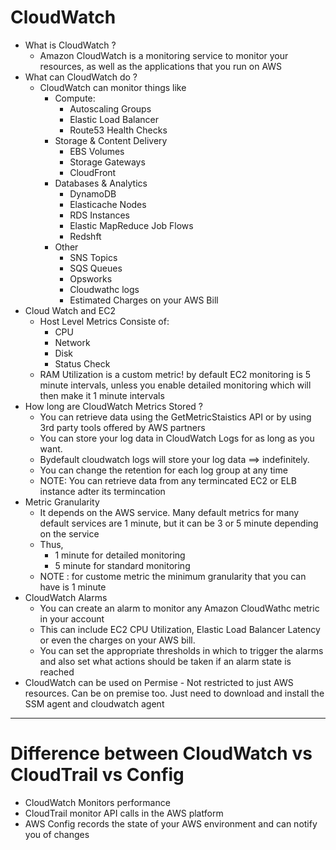 # CloudWatch

- What is CloudWatch ?
  - Amazon CloudWatch is a monitoring service to monitor your resources, as well as the applications that you run on AWS
- What can CloudWatch do ?
  - CloudWatch can monitor things like
    - Compute:
      - Autoscaling Groups
      - Elastic Load Balancer
      - Route53 Health Checks
    - Storage & Content Delivery
      - EBS Volumes
      - Storage Gateways
      - CloudFront
    - Databases & Analytics
      - DynamoDB
      - Elasticache Nodes
      - RDS Instances
      - Elastic MapReduce Job Flows
      - Redshft
    - Other
      - SNS Topics
      - SQS Queues
      - Opsworks
      - Cloudwathc logs
      - Estimated Charges on your AWS Bill
- Cloud Watch and EC2
  - Host Level Metrics Consiste of:
    - CPU
    - Network
    - Disk
    - Status Check
  - RAM Utilization is a custom metric! by default EC2 monitoring is 5 minute intervals, unless you enable detailed monitoring which will then make it 1 minute intervals
- How long are CloudWatch Metrics Stored ?
  - You can retrieve data using the GetMetricStaistics API or by using 3rd party tools offered by AWS partners
  - You can store your log data in CloudWatch Logs for as long as you want.
  - Bydefault cloudwatch logs will store your log data ==> indefinitely.
  - You can change the retention for each log group at any time
  - NOTE: You can retrieve data from any termincated EC2 or ELB instance adter its termincation
- Metric Granularity
  - It depends on the AWS service. Many default metrics for many default services are 1 minute, but it can be 3 or 5 minute depending on the service
  - Thus,
    - 1 minute for detailed monitoring
    - 5 minute for standard monitoring
  - NOTE : for custome metric the minimum granularity that you can have is 1 minute
- CloudWatch Alarms
  - You can create an alarm to monitor any Amazon CloudWathc metric in your account
  - This can include EC2 CPU Utilization, Elastic Load Balancer Latency or even the charges on your AWS bill.
  - You can set the appropriate thresholds in which to trigger the alarms and also set what actions should be taken if an alarm state is reached
- CloudWatch can be used on Permise - Not restricted to just AWS resources. Can be on premise too. Just need to download and install the SSM agent and cloudwatch agent

---

# Difference between CloudWatch vs CloudTrail vs Config

- CloudWatch Monitors performance
- CloudTrail monitor API calls in the AWS platform
- AWS Config records the state of your AWS environment and can notify you of changes
